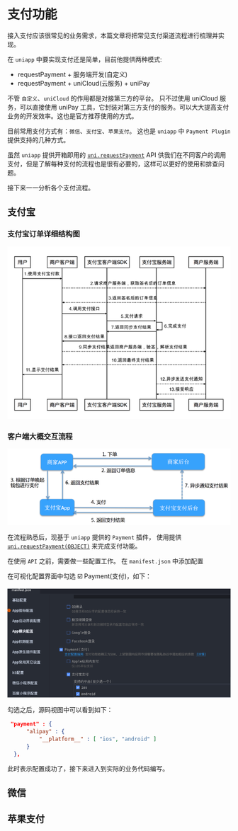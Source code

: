 # 支付功能

接入支付应该很常见的业务需求，本篇文章将把常见支付渠道流程进行梳理并实现。

在 ``uniapp`` 中要实现支付还是简单，目前他提供两种模式:

*  requestPayment  + 服务端开发(自定义)
*  requestPayment  + uniCloud(云服务) + uniPay

不管 ``自定义``、``uniCloud`` 的作用都是对接第三方的平台。 只不过使用 uniCloud 服务，可以直接使用 uniPay 工具，它封装对第三方支付的服务。可以大大提高支付业务的开发效率。这也是官方推荐使用的方式。

目前常用支付方式有：``微信``、``支付宝``、``苹果支付``。 这也是 ``uniapp`` 中 ``Payment Plugin`` 提供支持的几种方式。

虽然 ``uniapp`` 提供开箱即用的 [``uni.requestPayment``](https://uniapp.dcloud.io/api/plugins/payment.html#requestpayment) API 供我们在不同客户的调用支付，但是了解每种支付的流程也是很有必要的，这样可以更好的使用和排查问题。

接下来一一分析各个支付流程。

## 支付宝

### 支付宝订单详细结构图

<img src="./images/pay/alipay/1.png"/>

### 客户端大概交互流程

<img src="./images/pay/alipay/3.png"/>

在流程熟悉后，现基于 ``uniapp`` 提供的 ``Payment`` 插件， 使用提供 [``uni.requestPayment(OBJECT)``](https://uniapp.dcloud.io/api/plugins/payment.html#requestpayment) 来完成支付功能。

在使用 ``API`` 之前，需要做一些配置工作。  在 ``manifest.json`` 中添加配置

在可视化配置界面中勾选 ☑️ Payment(支付)，如下：

<img src="./images/pay/alipay/5.png"/>

勾选之后，源码视图中可以看到如下：

```json
 "payment" : {
      "alipay" : {
          "__platform__" : [ "ios", "android" ]
      }
  },
```
此时表示配置成功了，接下来进入到实际的业务代码编写。

## 微信

## 苹果支付


